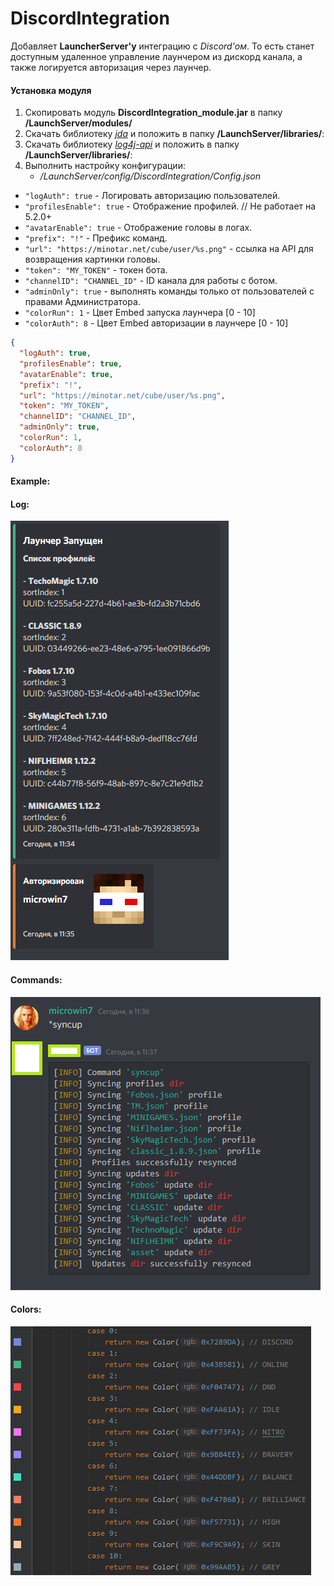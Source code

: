 # DiscordIntegration

Добавляет **LauncherServer'у** интеграцию с *Discord'ом*. То есть станет доступным удаленное управление лаунчером из
дискорд канала, а также логируется авторизация через лаунчер.

#### Установка модуля

1. Скопировать модуль **DiscordIntegration_module.jar** в папку **/LaunchServer/modules/**
2. Скачать библиотеку *[jda]* и положить в папку **/LaunchServer/libraries/**:
3. Скачать библиотеку *[log4j-api]* и положить в папку **/LaunchServer/libraries/**:
4. Выполнить настройку конфигурации:
    - */LaunchServer/config/DiscordIntegration/Config.json*

- `"logAuth": true` - Логировать авторизацию пользователей.
- `"profilesEnable": true` - Отображение профилей. // Не работает на 5.2.0+
- `"avatarEnable": true` - Отображение головы в логах.
- `"prefix": "!"` - Префикс команд.
- `"url": "https://minotar.net/cube/user/%s.png"` - ссылка на API для возвращения картинки головы.
- `"token": "MY_TOKEN"` - токен бота.
- `"channelID": "CHANNEL_ID"` - ID канала для работы с ботом.
- `"adminOnly": true` - выполнять команды только от пользователей с правами Администратора.
- `"colorRun": 1` - Цвет Embed запуска лаунчера [0 - 10]
- `"colorAuth": 8` - Цвет Embed авторизации в лаунчере [0 - 10]

```json
{
  "logAuth": true,
  "profilesEnable": true,
  "avatarEnable": true,
  "prefix": "!",
  "url": "https://minotar.net/cube/user/%s.png",
  "token": "MY_TOKEN",
  "channelID": "CHANNEL_ID",
  "adminOnly": true,
  "colorRun": 1,
  "colorAuth": 8
}
```

#### Example:

#### Log:

![Log](img/log.png)

#### Commands:

![Command](img/command.png)

#### Colors:

![Colors](img/colors.png)

[jda]: https://github.com/DV8FromTheWorld/JDA/releases/download/v4.2.0/JDA-4.2.0_168-withDependencies-min.jar
[log4j-api]: https://repo1.maven.org/maven2/org/apache/logging/log4j/log4j-api/2.14.1/log4j-api-2.14.1.jar